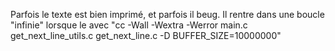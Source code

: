 Parfois le texte est bien imprimé, et parfois il beug.
Il rentre dans une boucle "infinie" lorsque le avec "cc -Wall -Wextra -Werror main.c get_next_line_utils.c get_next_line.c -D BUFFER_SIZE=10000000"
